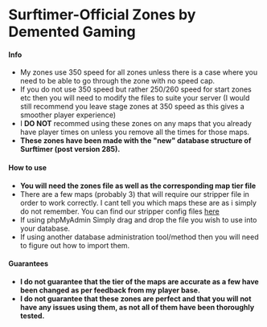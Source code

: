 # Surftimer-Official Zones by Demented Gaming

<h4> Info </h4>
<ul>
<li> My zones use 350 speed for all zones unless there is a case where you need to be able to go through the zone with no speed cap.
<li> If you do not use 350 speed but rather 250/260 speed for start zones etc then you will need to modify the files to suite your server (I would still recommend you leave stage zones at 350 speed as this gives a smoother player experience)
<li> I <b>DO NOT</b> recommed using these zones on any maps that you already have player times on unless you remove all the times for those maps.
<li> <b>These zones have been made with the "new" database structure of Surftimer (post version 285).</b>
</ul>

<h4> How to use </h4>
<ul>
<li> <b> You will need the zones file as well as the corresponding map tier file </b> 
<li> There are a few maps (probably 3) that will require our stripper file in order to work correctly. I cant tell you which maps these are as i simply do not remember. You can find our stripper config files <a href="https://github.com/Kyli3Boi/Surftimer-Official-Stripper-Config">here</a>
<li> If using phpMyAdmin Simply drag and drop the file you wish to use into your database.
<li> If using another database administration tool/method then you will need to figure out how to import them.
</ul>

<pr>
<h4> Guarantees </h4>
<ul>
<li> <b>I do not guarantee that the tier of the maps are accurate as a few have been changed as per feedback from my player base.</b>
<li> <b>I do not guarantee that these zones are perfect and that you will not have any issues using them, as not all of them have been thoroughly tested.</b>
</ul>
</pr>
